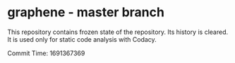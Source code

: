 # graphene - master branch

This repository contains frozen state of the repository.
Its history is cleared. It is used only for static code
analysis with Codacy.

Commit Time: 1691367369